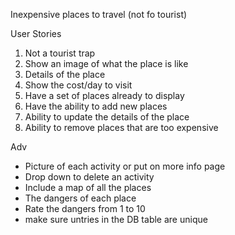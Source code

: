
Inexpensive places to travel (not fo tourist)

User Stories
1. Not a tourist trap
2. Show an image of what the place is like
3. Details of the place
3. Show the cost/day to visit
4. Have a set of places already to display
5. Have the ability to add new places
6. Ability to update the details of the place
7. Ability to remove places that are too expensive



Adv
- Picture of each activity or put on more info page
- Drop down to delete an activity
- Include a map of all the places
- The dangers of each place 
- Rate the dangers from 1 to 10
- make sure untries in the DB table are unique